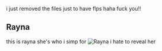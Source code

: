i just removed the files just to have flps haha fuck you!!

## Rayna
this is rayna
she's who i simp for
![Rayna](https://cdn.discordapp.com/attachments/959811138068021278/963267110379860068/Screenshot_20220411-220553_YouTube.jpg)
i hate to reveal her
